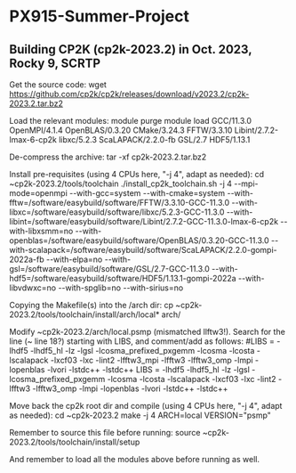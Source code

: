 # PX915-Summer-Project

## Building CP2K (cp2k-2023.2) in Oct. 2023, Rocky 9, SCRTP

Get the source code:
wget https://github.com/cp2k/cp2k/releases/download/v2023.2/cp2k-2023.2.tar.bz2

Load the relevant modules:
module purge
module load GCC/11.3.0 OpenMPI/4.1.4 OpenBLAS/0.3.20 CMake/3.24.3 FFTW/3.3.10 Libint/2.7.2-lmax-6-cp2k libxc/5.2.3 ScaLAPACK/2.2.0-fb GSL/2.7 HDF5/1.13.1 

De-compress the archive:
tar -xf cp2k-2023.2.tar.bz2

Install pre-requisites (using 4 CPUs here, "-j 4", adapt as needed):
cd ~cp2k-2023.2/tools/toolchain
./install_cp2k_toolchain.sh -j 4 --mpi-mode=openmpi --with-gcc=system --with-cmake=system --with-fftw=/software/easybuild/software/FFTW/3.3.10-GCC-11.3.0 --with-libxc=/software/easybuild/software/libxc/5.2.3-GCC-11.3.0 --with-libint=/software/easybuild/software/Libint/2.7.2-GCC-11.3.0-lmax-6-cp2k --with-libxsmm=no --with-openblas=/software/easybuild/software/OpenBLAS/0.3.20-GCC-11.3.0 --with-scalapack=/software/easybuild/software/ScaLAPACK/2.2.0-gompi-2022a-fb --with-elpa=no --with-gsl=/software/easybuild/software/GSL/2.7-GCC-11.3.0 --with-hdf5=/software/easybuild/software/HDF5/1.13.1-gompi-2022a --with-libvdwxc=no --with-spglib=no --with-sirius=no

Copying the Makefile(s) into the /arch dir:
cp ~cp2k-2023.2/tools/toolchain/install/arch/local* arch/

Modify ~cp2k-2023.2/arch/local.psmp (mismatched llftw3!). Search for the line (~ line 18?) starting with LIBS, and comment/add as follows: 
#LIBS        = -lhdf5 -lhdf5_hl -lz -lgsl -lcosma_prefixed_pxgemm -lcosma -lcosta  -lscalapack -lxcf03 -lxc -lint2 -lfftw3_mpi -lfftw3 -lfftw3_omp   -lmpi  -lopenblas -lvori -lstdc++ -lstdc++
LIBS        = -lhdf5 -lhdf5_hl -lz -lgsl -lcosma_prefixed_pxgemm -lcosma -lcosta  -lscalapack -lxcf03 -lxc -lint2 -lfftw3 -lfftw3_omp   -lmpi  -lopenblas -lvori -lstdc++ -lstdc++

Move back the cp2k root dir and compile (using 4 CPUs here, "-j 4", adapt as needed):
cd ~cp2k-2023.2
make -j 4 ARCH=local VERSION="psmp"

Remember to source this file before running:
source ~cp2k-2023.2/tools/toolchain/install/setup

And remember to load all the modules above before running as well.
